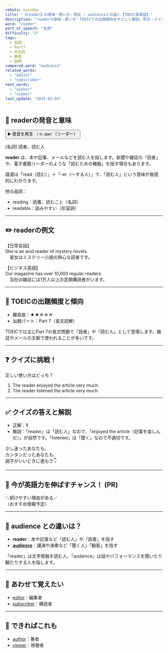 ```yaml
---
robots: noindex
title: "【reader】の意味・使い方・例文 ― audienceとの違い【TOEIC英単語】"
description: "readerの意味・使い方・TOEICでの出題傾向をやさしく解説。例文・クイズ付きでaudienceとの違いもわかりやすく学べます。"
word: "reader"
part_of_speech: "名詞"
difficulty: "2"
tags:
  - 名詞
  - Part7
  - 中立的
  - 教育
  - 説明
compared_word: "audience"
related_words:
  - "editor"
  - "subscriber"
next_words:
  - "author"
  - "viewer"
last_update: "2025-05-04"
---
```


## 🔰 readerの発音と意味

<button class="play-audio" onclick="playTTS('reader')">
  <span class="play-audio-main">
    ▶️ 発音を再生　/ˈriː.dər/
  </span>
  <span class="play-audio-sub">
    （リーダー）
  </span>
</button>

[名詞] 読者、読む人

**reader** は、本や記事、メールなどを読む人を指します。新聞や雑誌の「読者」や、電子書籍リーダーのような「読むための機器」を指す場合もあります。

語源は「read（読む）」＋「-er（～する人）」で、「読む人」という意味が直感的にわかります。

他の品詞：  
- reading：読書、読むこと（名詞）
- readable：読みやすい（形容詞）

---

## ✏️ readerの例文

【日常会話】  
She is an avid reader of mystery novels.  
　彼女はミステリー小説の熱心な読者です。

【ビジネス英語】  
Our magazine has over 10,000 regular readers.  
　当社の雑誌には1万人以上の定期購読者がいます。

---

## 🎯 TOEICの出題頻度と傾向

- 難易度：★★☆☆☆
- 出題パート：Part 7（長文読解）

TOEICでは主にPart 7の長文問題で「読者」や「読む人」として登場します。雑誌やメールの文脈で使われることが多いです。

---

## ❓ クイズに挑戦！

正しい使い方はどっち？

1. The reader enjoyed the article very much.  
2. The reader listened the article very much.

---

## ✅ クイズの答えと解説

- 正解：**1**
- 解説：「reader」は「読む人」なので、「enjoyed the article（記事を楽しんだ）」が自然です。「listened」は「聞く」なので不適切です。

少し迷ったあなたも、  
カンタンだったあなたも、  
調子がいいときに進もう👇️

---

## 🚀 今が英語力を伸ばすチャンス！ (PR)

<div class="info-center">
＼続けやすい理由がある／<br>  
（おすすめ情報予定）
</div>

---

## 🤔  audience との違いは？

- **reader**：本や記事など「読む人」や「読者」を指す
- **[audience](/audience)**：講演や演奏など「聞く人」「観客」を指す

「reader」は文字情報を読む人、「audience」は話やパフォーマンスを聞いたり観たりする人を指します。

---

## 🧩 あわせて覚えたい

- [editor](/editor)：編集者
- [subscriber](/subscriber)：購読者

---

## 📖 できればこれも

- [author](/author)：著者
- [viewer](/viewer)：視聴者

<!-- cvid: aid19_bid49 -->
